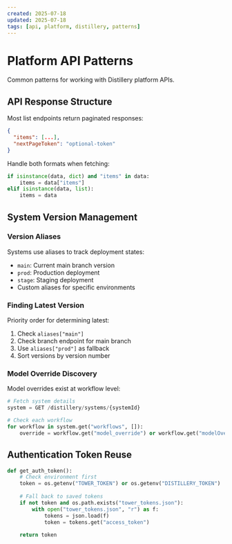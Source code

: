 ```yaml
---
created: 2025-07-18
updated: 2025-07-18
tags: [api, platform, distillery, patterns]
---
```


# Platform API Patterns

Common patterns for working with Distillery platform APIs.

## API Response Structure

Most list endpoints return paginated responses:
```json
{
  "items": [...],
  "nextPageToken": "optional-token"
}
```

Handle both formats when fetching:
```python
if isinstance(data, dict) and "items" in data:
    items = data["items"]
elif isinstance(data, list):
    items = data
```

## System Version Management

### Version Aliases
Systems use aliases to track deployment states:
- `main`: Current main branch version
- `prod`: Production deployment
- `stage`: Staging deployment
- Custom aliases for specific environments

### Finding Latest Version
Priority order for determining latest:
1. Check `aliases["main"]`
2. Check branch endpoint for main branch
3. Use `aliases["prod"]` as fallback
4. Sort versions by version number

### Model Override Discovery
Model overrides exist at workflow level:
```python
# Fetch system details
system = GET /distillery/systems/{systemId}

# Check each workflow
for workflow in system.get("workflows", []):
    override = workflow.get("model_override") or workflow.get("modelOverride")
```

## Authentication Token Reuse
```python
def get_auth_token():
    # Check environment first
    token = os.getenv("TOWER_TOKEN") or os.getenv("DISTILLERY_TOKEN")
    
    # Fall back to saved tokens
    if not token and os.path.exists("tower_tokens.json"):
        with open("tower_tokens.json", "r") as f:
            tokens = json.load(f)
            token = tokens.get("access_token")
    
    return token
```